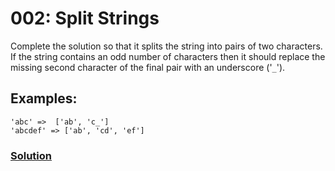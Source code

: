 # 002: Split Strings

Complete the solution so that it splits the string into pairs of two characters. If the string contains an odd number of characters then it should replace the missing second character of the final pair with an underscore ('`_`').

## Examples:

```
'abc' =>  ['ab', 'c_']
'abcdef' => ['ab', 'cd', 'ef']
```

### [Solution](main.py)